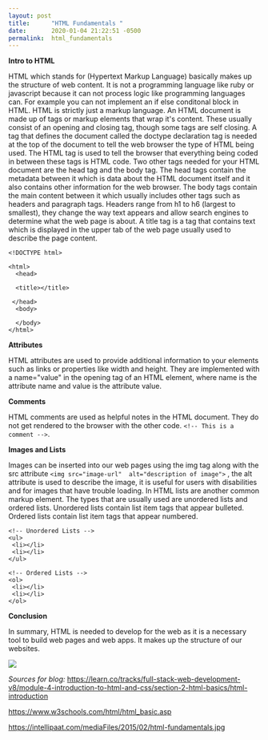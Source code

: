 ```yaml
---
layout: post
title:      "HTML Fundamentals "
date:       2020-01-04 21:22:51 -0500
permalink:  html_fundamentals
---
```


**Intro to HTML**

HTML which stands for (Hypertext Markup Language) basically makes up the structure of web content. It is not a programming language like ruby or javascript because it can not process logic like programming languages can. For example you can not implement an if else conditonal block in HTML. HTML is strictly just a markup language. An HTML document is made up of tags or markup elements that wrap it's content. These usually consist of an opening and closing tag, though some tags are self closing. A tag that defines the document called the doctype declaration tag is needed at the top of the document to tell the web browser the type of HTML being used. The HTML tag is used to tell the browser that everything being coded in between these tags is HTML code. Two other tags needed for your HTML document are the head tag and the body tag. The head tags contain the metadata between it which is data about the HTML document itself and it also contains other information for the web browser. The body tags contain the main content between it which usually includes other tags such as headers and paragraph tags. Headers range from h1 to h6 (largest to smallest), they change the way text appears and allow search engines to determine what the web page is about. A title tag is a tag that contains text which is displayed in the upper tab of the web page usually used to describe the page content.



```
<!DOCTYPE html>

<html>
  <head>
	
  <title></title>
		
 </head>
  <body>
		
  </body>
</html>
```
**Attributes**

HTML attributes are used to provide additional information to your elements such as links or properties like width and height. They are implemented with a name="value" in the opening tag of an HTML element, where name is the attribute name and value is the attribute value. 

**Comments**

HTML comments are used as helpful notes in the HTML document. They do not get rendered to the browser with the other code.  `<!-- This is a comment -->`.

**Images and Lists**

Images can be inserted into our web pages using the img tag along with the src attribute `<img src="image-url"  alt="description of image">` , the alt attribute is used to describe the image, it is useful for users with disabilities and for images that have trouble loading. In HTML lists are another common markup element. The types that are usually used are unordered lists and ordered lists. Unordered lists contain list item tags that appear bulleted. Ordered lists contain list item tags that appear numbered.  
```
<!-- Unordered Lists -->
<ul>
 <li></li>
 <li></li>
</ul>
```
```
<!-- Ordered Lists -->
<ol>
 <li></li>
 <li></li>
</ol>
```

**Conclusion**

In summary, HTML is needed to develop for the web as it is a necessary tool to build web pages and web apps. It makes up the structure  of our websites.

![](https://intellipaat.com/mediaFiles/2015/02/html-fundamentals.jpg)

*Sources for blog:*
https://learn.co/tracks/full-stack-web-development-v8/module-4-introduction-to-html-and-css/section-2-html-basics/html-introduction

https://www.w3schools.com/html/html_basic.asp

https://intellipaat.com/mediaFiles/2015/02/html-fundamentals.jpg

